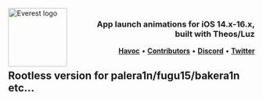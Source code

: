 <picture>
	<source media="(prefers-color-scheme: light)" srcset="https://repo.chr1s.dev/assets/Everest/everest_dark-min.png">
	<img align="left" height="120" src="https://repo.chr1s.dev/assets/Everest/everest_light-min.png" alt="Everest logo" style="float: left;"/>
</picture>
<h3 align="right">App launch animations for iOS 14.x-16.x, <br>built with Theos/Luz</h3> 

<p align="right" >
  <strong><a href="placeholder">Havoc</a></strong>
  •
  <strong><a href="https://github.com/ChristopherA8/everest/graphs/contributors">Contributors</a></strong>
  •
  <strong><a href="https://discord.gg/EKZyXfM">Discord</a></strong>
  •
  <strong><a href="https://twitter.com/ChristopherA8">Twitter</a></strong>
</p>
<div class="clear"></div>

## Rootless version for palera1n/fugu15/bakera1n etc...
